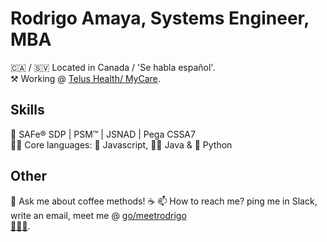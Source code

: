 # Rodrigo Amaya, Systems Engineer, MBA

🇨🇦 / 🇸🇻 Located in Canada / 'Se habla español'.  
⚒ Working @ [Telus Health/ MyCare](https://github.com/orgs/telus-health/teams/telus-health-mycare).  

## Skills
🥷 SAFe® SDP | PSM™ | JSNAD | Pega CSSA7  
🦸‍♂️ Core languages: 🌽 Javascript, 🧙‍♂️ Java & 🐍 Python  

## Other
💬 Ask me about coffee methods! ☕️ 
📫 How to reach me? ping me in Slack, write an email, meet me @ [go/meetrodrigo](http://go/meetrodrigo)  
[🦆🦆🦆](https://duckduckgo.com/spread).  
